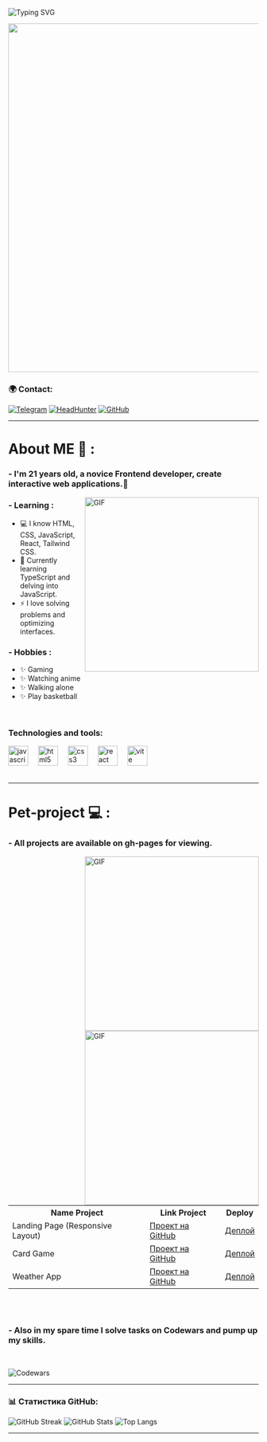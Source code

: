  ![Typing SVG](https://readme-typing-svg.demolab.com?font=Fira+Code&pause=1000&color=6793F7&width=435&lines=Hi👋%2C+everyone!+I'm+Michael.;Welcome+to+my+Github+profile!+)

<p align="center">
 
  <img src="https://i.pinimg.com/originals/90/70/32/9070324cdfc07c68d60eed0c39e77573.gif" width="700">
</p>






### 🌍 Contact:
[![Telegram](https://img.shields.io/badge/Telegram-26A5E4?style=for-the-badge&logo=telegram&logoColor=white)](https://t.me/darknesszxc)
[![HeadHunter](https://img.shields.io/badge/HeadHunter-990000?style=for-the-badge&logo=hh.ru&logoColor=white)](https://hh.ru/resume/7e5f8b19ff0d9731510039ed1f7a4a46484a6f)
[![GitHub](https://img.shields.io/badge/GitHub-181717?style=for-the-badge&logo=github&logoColor=white)](https://github.com/darknesszxc)




---
# About ME 💬 :

### - I'm 21 years old, a novice Frontend developer, create interactive web applications.🎨



<img hight="359" width="350" alt="GIF" align="right" src="https://i.pinimg.com/736x/ff/d6/8a/ffd68a8dcfe161385f57e1d39a9ea94b.jpg">


### - Learning :


- 💻 I know HTML, CSS, JavaScript, React, Tailwind CSS.
- 🌱 Currently learning TypeScript and delving into JavaScript.
- ⚡ I love solving problems and optimizing interfaces.


### - Hobbies : 
- ✨ Gaming 
- ✨ Watching аnime
- ✨ Walking аlone 
- ✨ Play basketball

</br>

 


### Technologies and tools:

<div align="left" >
  <img src="https://cdn.jsdelivr.net/gh/devicons/devicon/icons/javascript/javascript-original.svg" height="40" alt="javascript logo"  />
  <img width="12" />
  <img src="https://cdn.jsdelivr.net/gh/devicons/devicon/icons/html5/html5-original.svg" height="40" alt="html5 logo"  />
  <img width="12" />
  <img src="https://cdn.jsdelivr.net/gh/devicons/devicon/icons/css3/css3-original.svg" height="40" alt="css3 logo"  />
  <img width="12" />
  <img src="https://cdn.jsdelivr.net/gh/devicons/devicon/icons/react/react-original.svg" height="40" alt="react logo"  />
  <img width="12" />
  <img src="https://skillicons.dev/icons?i=vite" height="40" alt="vite logo"  />
  <img width="12" />

</div>


</br>

---

# Pet-project 💻 :

### - All projects are available on gh-pages for viewing.

<img hight="500" width="350" alt="GIF" align="right" src="https://i.pinimg.com/originals/cc/fb/2d/ccfb2d3127798e85c8f889167d59d336.gif">

<img hight="500" width="350" alt="GIF" align="right" src="https://i.pinimg.com/736x/b4/1f/06/b41f064d8224adc54134408638d08f49.jpg">


<p align="left">
  <table>
    <tr>
      <th>Name Project</th>
      <th>Link Project</th>
      <th>Deploy</th>
    </tr>
    <tr>
      <td>Landing Page (Responsive Layout)</td>
      <td><a href="https://github.com/darknesszxc/landing-page">Проект на GitHub</a></td>
      <td><a href="https://darknesszxc.github.io/landing-page/">Деплой</a></td>
    </tr>
    <tr>
      <td>Card Game</td>
      <td><a href="https://github.com/darknesszxc/cards-game">Проект на GitHub</a></td>
      <td><a href="https://darknesszxc.github.io/cards-game/">Деплой</a></td>
    </tr>
    <tr>
      <td>Weather App</td>
      <td><a href="https://github.com/darknesszxc/WeatherApp">Проект на GitHub</a></td>
      <td><a href="https://darknesszxc.github.io/WeatherApp/">Деплой</a></td>
    </tr>
  </table>
</p>

</br>
</br>

### - Also in my spare time I solve tasks on Codewars and pump up my skills.

</br>

![Codewars](https://github.r2v.ch/codewars?user=darknesszxc&stroke=%23BB432C&theme=gradient_midnight_puple_by_level)



---




### 📊 Статистика GitHub:
![GitHub Streak](https://github-readme-streak-stats.herokuapp.com/?user=darknesszxc&theme=radical)
![GitHub Stats](https://github-readme-stats.vercel.app/api?username=darknesszxc&show_icons=true&theme=radical)
![Top Langs](https://github-readme-stats.vercel.app/api/top-langs/?username=darknesszxc&layout=compact&theme=radical)

---





